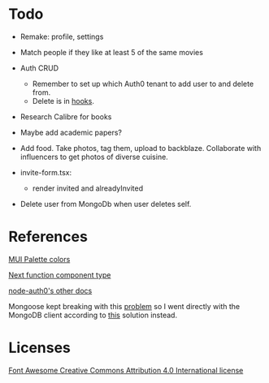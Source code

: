 # Todo

- Remake: profile, settings
- Match people if they like at least 5 of the same movies

- Auth CRUD

  - Remember to set up which Auth0 tenant to add user to and delete from.
  - Delete is in [hooks](https://manage.auth0.com/dashboard/eu/alexalexyang/hooks).

- Research Calibre for books
- Maybe add academic papers?
- Add food. Take photos, tag them, upload to backblaze. Collaborate with influencers to get photos of diverse cuisine.

- invite-form.tsx:
  - render invited and alreadyInvited
- Delete user from MongoDb when user deletes self.

# References

[MUI Palette colors](https://material-ui.com/customization/color/)

[Next function component type](https://stackoverflow.com/questions/49929268/using-getinitialprops-in-next-js-with-typescript/57441122#57441122)

[node-auth0's other docs](https://auth0.github.io/node-auth0/module-management.ClientGrantsManager.html#create)

Mongoose kept breaking with this [problem](https://github.com/vercel/next.js/discussions/12229) so I went directly with the MongoDB client according to [this](https://vercel.com/guides/deploying-a-mongodb-powered-api-with-node-and-vercel) solution instead.

# Licenses

[Font Awesome Creative Commons Attribution 4.0 International license](https://fontawesome.com/license)
